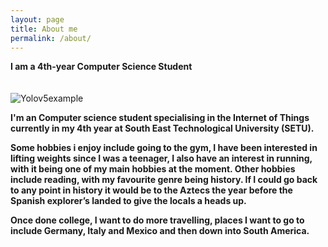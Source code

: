 ```yaml
---
layout: page
title: About me
permalink: /about/
---
```


**I am a 4th-year Computer Science Student** 
<br>
<be>
       <br>     
            ![Yolov5example](https://github.com/dlaw4608/dlaw4608/assets/91201621/4e40eb22-e080-46a0-8333-9284d0d2864e)


<be>
  
 
  <p>
  <b>
  I'm an Computer science student specialising in the Internet of Things currently in my 4th year at South East Technological 
  University (SETU).
  <p>
  <b>
  Some hobbies i enjoy include going to the gym, I have been interested in lifting weights since I was a teenager, I also have an interest in running, with it being one of my main hobbies at the moment. Other hobbies include reading, with my favourite genre being history. If I could go back to any point in history it would be to the Aztecs the year before  the Spanish explorer’s landed to give the locals a heads up. 
  <p>
  <b>
  Once done college, I want to do more travelling, places I want to go to include Germany, Italy and Mexico and then down into South America.




